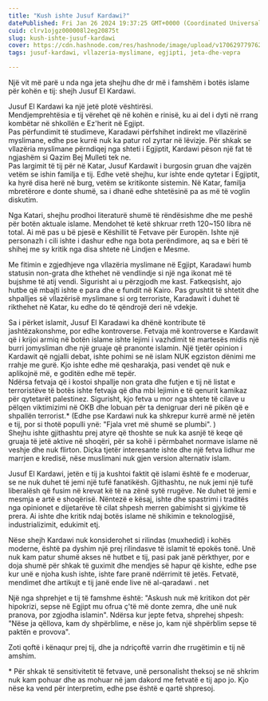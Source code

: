 ```yaml
---
title: "Kush ishte Jusuf Kardawi?"
datePublished: Fri Jan 26 2024 19:37:25 GMT+0000 (Coordinated Universal Time)
cuid: clrv1ojgz000008l2eg20875t
slug: kush-ishte-jusuf-kardawi
cover: https://cdn.hashnode.com/res/hashnode/image/upload/v1706297797623/1c98b384-590f-4c42-a755-6f574bbdae5d.jpeg
tags: jusuf-kardawi, vllazeria-myslimane, egjipti, jeta-dhe-vepra

---
```


Një vit më parë u nda nga jeta shejhu dhe dr më i famshëm i botës islame për kohën e tij: shejh Jusuf El Kardawi.  
  
Jusuf El Kardawi ka një jetë plotë vështirësi.  
Mendjemprehtësia e tij vërehet që në kohën e rinisë, ku ai del i dyti në rrang kombëtar në shkollën e Ez'herit në Egjipt.  
Pas përfundimit të studimeve, Karadawi përfshihet indirekt me vllazërinë myslimane, edhe pse kurrë nuk ka patur rol zyrtar në lëvizje. Për shkak se vllazëria myslimane përndiqej nga shteti i Egjiptit, Kardawi pëson një fat të ngjashëm si Qazim Bej Mulleti tek ne.  
Pas largimit të tij për në Katar, Jusuf Kardawit i burgosin gruan dhe vajzën vetëm se ishin familja e tij. Edhe vetë shejhu, kur ishte ende qytetar i Egjiptit, ka hyrë disa herë në burg, vetëm se kritikonte sistemin. Në Katar, familja mbretërore e donte shumë, sa i dhanë edhe shtetësinë pa as më të voglin diskutim.  
  
Nga Katari, shejhu prodhoi literaturë shumë të rëndësishme dhe me peshë për botën aktuale islame. Mendohet të ketë shkruar rreth 120~150 libra në total. Ai më pas u bë pjesë e Këshillit të Fetvave për Europën. Ishte një personazh i cili ishte i dashur edhe nga bota perëndimore, aq sa e bëri të shihej me sy kritik nga disa shtete në Lindjen e Mesme.  
  
Me fitimin e zgjedhjeve nga vllazëria myslimane në Egjipt, Karadawi humb statusin non-grata dhe kthehet në vendlindje si një nga ikonat më të bujshme të atij vendi. Sigurisht ai u përzgjodh me kast. Fatkeqsisht, ajo hutbe që mbajti ishte e para dhe e fundit në Kairo. Pas grushtit të shtetit dhe shpalljes së vllazërisë myslimane si org terroriste, Karadawit i duhet të rikthehet në Katar, ku edhe do të qëndrojë deri në vdekje.  
  
Sa i përket islamit, Jusuf El Karadawi ka dhënë kontribute të jashtëzakonshme, por edhe kontroverse. Fetvaja më kontroverse e Kardawit që i krijoi armiq në botën islame ishte lejimi i vazhdimit të martesës midis një burri jomysliman dhe një gruaje që pranonte islamin. Një tjetër opinion i Kardawit që ngjalli debat, ishte pohimi se në islam NUK egziston dënimi me rrahje me gurë. Kjo ishte edhe më qesharakja, pasi vendet që nuk e aplikojnë më, e goditën edhe më tepër.  
Ndërsa fetvaja që i kostoi shpallje non grata dhe futjen e tij në listat e terroristëve të botës ishte fetvaja që dha mbi lejimin e të qenurit kamikaz për qytetarët palestinez. Sigurisht, kjo fetva u mor nga shtete të cilave u pëlqen viktimizimi në OKB dhe lobuan për ta denigruar deri në pikën që e shpallën terrorist.\* (Edhe pse Kardawi nuk ka shkrepur kurrë armë në jetën e tij, por si thotë populli ynë: "Fjala vret më shumë se plumbi". )  
Shejhu ishte gjithashtu prej atyre që thoshte se nuk ka asnjë të keqe që gruaja të jetë aktive në shoqëri, për sa kohë i përmbahet normave islame në veshje dhe nuk flirton. Diçka tjetër interesante ishte dhe një fetva lidhur me marrjen e kredisë, nëse muslimani nuk gjen version alternativ islam.  
  
Jusuf El Kardawi, jetën e tij ja kushtoi faktit që islami është fe e moderuar, se ne nuk duhet të jemi një tufë fanatikësh. Gjithashtu, ne nuk jemi një tufë liberalësh që fusim në krevat kë të na zënë sytë rrugëve. Ne duhet të jemi e mesmja e artë e shoqërisë. Nëntezë e kësaj, ishte dhe spastrimi i traditës nga opinionet e dijetarëve të cilat shpesh merren gabimisht si gjykime të prera. Ai ishte dhe kritik ndaj botës islame në shikimin e teknologjisë, industrializimit, edukimit etj.  
  
Nëse shejh Kardawi nuk konsiderohet si rilindas (muxhedid) i kohës moderne, është pa dyshim një prej rilindasve të islamit të epokës tonë. Unë nuk kam patur shumë akses në hutbet e tij, pasi pak janë përkthyer, por e doja shumë për shkak të guximit dhe mendjes së hapur që kishte, edhe pse kur unë e njoha kush ishte, ishte fare pranë ndërrimit të jetës. Fetvatë, mendimet dhe artikujt e tij janë ende live në al-qaradawi . net  
  
Një nga shprehjet e tij të famshme është: "Askush nuk më kritikon dot për hipokrizi, sepse në Egjipt mu ofrua ç'të më donte zemra, dhe unë nuk pranova, por zgjodha islamin". Ndërsa kur jepte fetva, shprehej shpesh: "Nëse ja qëllova, kam dy shpërblime, e nëse jo, kam një shpërblim sepse të paktën e provova".  
  
Zoti qoftë i kënaqur prej tij, dhe ja ndriçoftë varrin dhe rrugëtimin e tij në amshim.  
  
\* Për shkak të sensitivitetit të fetvave, unë personalisht theksoj se në shkrim nuk kam pohuar dhe as mohuar në jam dakord me fetvatë e tij apo jo. Kjo nëse ka vend për interpretim, edhe pse është e qartë shpresoj.